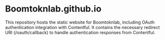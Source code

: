 # Boomtoknlab.github.io
This repository hosts the static website for Boomtoknlab, including OAuth authentication integration with Contentful. It contains the necessary redirect URI (/oauth/callback) to handle authentication responses from Contentful.
